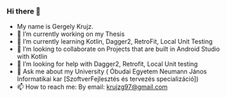 ### Hi there 👋

- My name is Gergely Krujz.
- 🔭 I’m currently working on my Thesis
- 🌱 I’m currently learning Kotlin, Dagger2, RetroFit, Local Unit Testing
- 👯 I’m looking to collaborate on Projects that are built in Android Studio with Kotlin
- 🤔 I’m looking for help with Dagger2, Retrofit, Local Unit testing
- 💬 Ask me about my University ( Óbudai Egyetem Neumann János Informatikai kar [SzoftverFejlesztés és tervezés specializáció])
- 📫 How to reach me: By email: krujzg97@gmail.com
